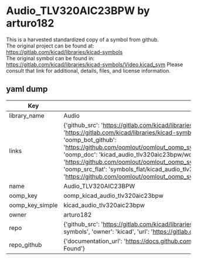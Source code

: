 # Audio_TLV320AIC23BPW by arturo182  
This is a harvested standardized copy of a symbol from github.  
The original project can be found at:  
https://gitlab.com/kicad/libraries/kicad-symbols  
The original symbol can be found in:
https://gitlab.com/kicad/libraries/kicad-symbols/Video.kicad_sym
Please consult that link for additional, details, files, and license information.  
## yaml dump  
| Key | Value |  
| --- | --- |  
| library_name | Audio |  
| links | {'github_src': 'https://gitlab.com/kicad/libraries/kicad-symbols/Video.kicad_sym', 'github_src_repo': 'https://gitlab.com/kicad/libraries/kicad-symbols', 'oomp_bot': 'kicad_audio_tlv320aic23bpw/working', 'oomp_bot_github': 'https://github.com/oomlout/oomlout_oomp_symbol_bot/tree/main/kicad_audio_tlv320aic23bpw/working', 'oomp_doc': 'kicad_audio_tlv320aic23bpw/working', 'oomp_doc_github': 'https://github.com/oomlout/oomlout_oomp_symbol_doc/tree/main/kicad_audio_tlv320aic23bpw/working', 'oomp_src_flat': 'symbols_flat/kicad_audio_tlv320aic23bpw/working', 'oomp_src_flat_github': 'https://github.com/oomlout/oomlout_oomp_symbol_src/tree/main/kicad_audio_tlv320aic23bpw/working'} |  
| name | Audio_TLV320AIC23BPW |  
| oomp_key | oomp_kicad_audio_tlv320aic23bpw |  
| oomp_key_simple | kicad_audio_tlv320aic23bpw |  
| owner | arturo182 |  
| repo | {'github_src': 'https://gitlab.com/kicad/libraries/kicad-symbols/Video.kicad_sym', 'name': 'libraries/kicad-symbols', 'owner': 'kicad', 'url': 'https://gitlab.com/kicad/libraries/kicad-symbols'} |  
| repo_github | {'documentation_url': 'https://docs.github.com/rest/repos/repos#get-a-repository', 'message': 'Not Found'} |  

